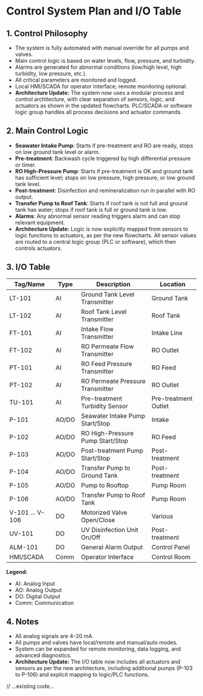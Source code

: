 # Control System Plan and I/O Table

## 1. Control Philosophy
- The system is fully automated with manual override for all pumps and valves.
- Main control logic is based on water levels, flow, pressure, and turbidity.
- Alarms are generated for abnormal conditions (low/high level, high turbidity, low pressure, etc.).
- All critical parameters are monitored and logged.
- Local HMI/SCADA for operator interface; remote monitoring optional.
- **Architecture Update:** The system now uses a modular process and control architecture, with clear separation of sensors, logic, and actuators as shown in the updated flowcharts. PLC/SCADA or software logic group handles all process decisions and actuator commands.

## 2. Main Control Logic
- **Seawater Intake Pump**: Starts if pre-treatment and RO are ready, stops on low ground tank level or alarm.
- **Pre-treatment**: Backwash cycle triggered by high differential pressure or timer.
- **RO High-Pressure Pump**: Starts if pre-treatment is OK and ground tank has sufficient level; stops on low pressure, high pressure, or low ground tank level.
- **Post-treatment**: Disinfection and remineralization run in parallel with RO output.
- **Transfer Pump to Roof Tank**: Starts if roof tank is not full and ground tank has water; stops if roof tank is full or ground tank is low.
- **Alarms**: Any abnormal sensor reading triggers alarm and can stop relevant equipment.
- **Architecture Update:** Logic is now explicitly mapped from sensors to logic functions to actuators, as per the new flowcharts. All sensor values are routed to a central logic group (PLC or software), which then controls actuators.

## 3. I/O Table
| Tag/Name                | Type      | Description                                 | Location                |
|-------------------------|-----------|---------------------------------------------|-------------------------|
| LT-101                  | AI        | Ground Tank Level Transmitter               | Ground Tank             |
| LT-102                  | AI        | Roof Tank Level Transmitter                 | Roof Tank               |
| FT-101                  | AI        | Intake Flow Transmitter                     | Intake Line             |
| FT-102                  | AI        | RO Permeate Flow Transmitter                | RO Outlet               |
| PT-101                  | AI        | RO Feed Pressure Transmitter                | RO Feed                 |
| PT-102                  | AI        | RO Permeate Pressure Transmitter            | RO Outlet               |
| TU-101                  | AI        | Pre-treatment Turbidity Sensor              | Pre-treatment Outlet    |
| P-101                   | AO/DO     | Seawater Intake Pump Start/Stop             | Intake                  |
| P-102                   | AO/DO     | RO High-Pressure Pump Start/Stop            | RO Feed                 |
| P-103                   | AO/DO     | Post-treatment Pump Start/Stop              | Post-treatment          |
| P-104                   | AO/DO     | Transfer Pump to Ground Tank                | Post-treatment          |
| P-105                   | AO/DO     | Pump to Rooftop                             | Pump Room               |
| P-106                   | AO/DO     | Transfer Pump to Roof Tank                  | Pump Room               |
| V-101 ... V-106         | DO        | Motorized Valve Open/Close                  | Various                 |
| UV-101                  | DO        | UV Disinfection Unit On/Off                 | Post-treatment          |
| ALM-101                 | DO        | General Alarm Output                        | Control Panel           |
| HMI/SCADA               | Comm      | Operator Interface                          | Control Room            |

**Legend:**
- AI: Analog Input
- AO: Analog Output
- DO: Digital Output
- Comm: Communication

## 4. Notes
- All analog signals are 4–20 mA.
- All pumps and valves have local/remote and manual/auto modes.
- System can be expanded for remote monitoring, data logging, and advanced diagnostics.
- **Architecture Update:** The I/O table now includes all actuators and sensors as per the new architecture, including additional pumps (P-103 to P-106) and explicit mapping to logic/PLC functions.

// ...existing code...
